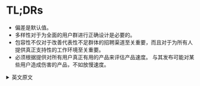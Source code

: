 # TL;DRs
* 偏差是默认值。
* 多样性对于为全面的用户群进行正确设计是必要的。
* 包容性不仅对于改善代表性不足群体的招聘渠道至关重要，而且对于为所有人提供真正支持性的工作环境至关重要。
* 必须根据提供对所有用户真正有用的产品来评估产品速度。 与其发布可能对某些用户造成伤害的产品，不如放慢速度。
<details> <summary>英文原文</summary><div style="border:1px solid #eee;padding:5px;background-color:#F2F2F2">

* Bias is the default.
* Diversity is necessary to design properly for a comprehensive user base.
* Inclusivity is critical not just to improving the hiring pipeline for underrepresented groups, but to providing a truly supportive work environment for all people.
* Product velocity must be evaluated against providing a product that is truly use‐ ful to all users. It’s better to slow down than to release a product that might cause harm to some users.
</div></details>